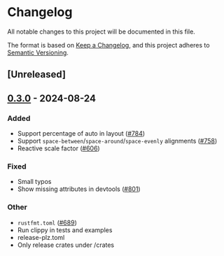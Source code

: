 # Changelog
All notable changes to this project will be documented in this file.

The format is based on [Keep a Changelog](https://keepachangelog.com/en/1.0.0/),
and this project adheres to [Semantic Versioning](https://semver.org/spec/v2.0.0.html).

## [Unreleased]

## [0.3.0](https://github.com/albinekb/freya/compare/torin-v0.2.0...torin-v0.3.0) - 2024-08-24

### Added
- Support percentage of auto in layout ([#784](https://github.com/albinekb/freya/pull/784))
- Support `space-between`/`space-around`/`space-evenly` alignments ([#758](https://github.com/albinekb/freya/pull/758))
- Reactive scale factor ([#606](https://github.com/albinekb/freya/pull/606))

### Fixed
- Small typos
- Show missing attributes in devtools ([#801](https://github.com/albinekb/freya/pull/801))

### Other
- `rustfmt.toml` ([#689](https://github.com/albinekb/freya/pull/689))
- Run clippy in tests and examples
- release-plz.toml
- Only release crates under /crates
